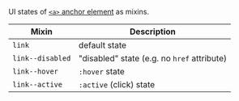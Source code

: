 UI states of [`<a>` anchor element](https://developer.mozilla.org/en-US/docs/Web/HTML/Element/a) as mixins.

| Mixin | Description
| - | -
| `link`         | default state
| `link--disabled`| "disabled" state (e.g. no `href` attribute)
| `link--hover`  | `:hover` state
| `link--active` | `:active` (click) state

<script src="{{path '/assets/_utils/js/open-ext-links-in-new-window.js'}}" />
